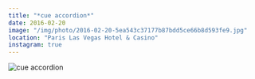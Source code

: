 ```yaml
---
title: "*cue accordion*"
date: 2016-02-20
image: "/img/photo/2016-02-20-5ea543c37177b87bdd5ce66b8d593fe9.jpg"
location: "Paris Las Vegas Hotel & Casino"
instagram: true
---
```


![*cue accordion*](/img/photo/2016-02-20-5ea543c37177b87bdd5ce66b8d593fe9.jpg)
